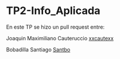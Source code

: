 # TP2-Info_Aplicada
En este TP se hizo un pull request entre:

Joaquin Maximiliano Cauteruccio [xxcautexx](https://github.com/xxcautexx)

Bobadilla Santiago [Santbo](https://github.com/Santbo)
